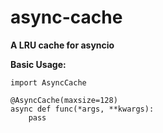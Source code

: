 # async-cache
**A LRU cache for asyncio**

**Basic Usage:**

```from async_lru import AsyncCache
import AsyncCache

@AsyncCache(maxsize=128)
async def func(*args, **kwargs):
    pass
```

